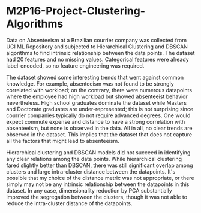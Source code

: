 # M2P16-Project-Clustering-Algorithms
Data on Absenteeism at a Brazilian courrier company was collected from UCI ML Repository and subjected to Hierarchical Clustering and DBSCAN algorithms to find intrinsic relationship between the data points. The dataset had 20 features and no missing values. Categorical features were already label-encoded, so no feature engineering was required.  

The dataset showed some interesting trends that went against common knowledge. For example, absenteeism was not found to be strongly correlated with workload; on the contrary, there were numerous datapoints where the employee had high workload but showed absenteeist behavior nevertheless. High school graduates dominate the dataset while Masters and Doctorate graduates are under-represented; this is not surprising since courrier companies typically do not require advanced degrees. One would expect commute expense and distance to have a strong correlation with absenteeism, but none is observed in the data. All in all, no clear trends are observed in the dataset. This implies that the dataset that does not capture all the factors that might lead to absenteeism.  

Hierarchical clustering and DBSCAN models did not succeed in identifying any clear relations among the data points. While hierarchical clustering fared slightly better than DBSCAN, there was still significant overlap among clusters and large intra-cluster distance between the datapoints. It's possible that my choice of the distance metric was not appropriate, or there simply may not be any intrinsic relationship between the datapoints in this dataset. In any case, dimensionality reduction by PCA substantially improved the segregation between the clusters, though it was not able to reduce the intra-cluster distance of the datapoints. 



